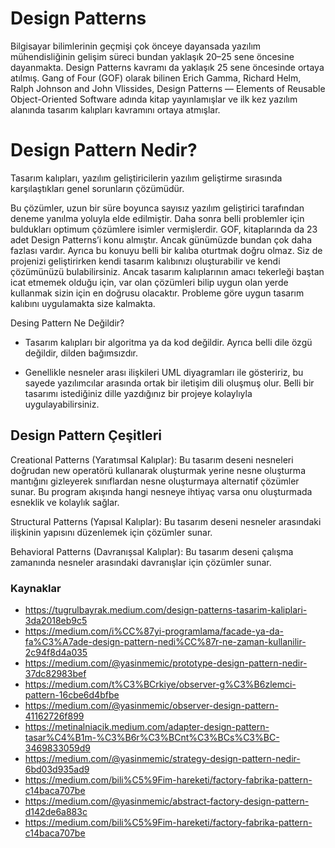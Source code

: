 # Design Patterns
Bilgisayar bilimlerinin geçmişi çok önceye dayansada yazılım mühendisliğinin gelişim süreci bundan yaklaşık 20–25 sene öncesine dayanmakta. Design Patterns kavramı da yaklaşık 25 sene öncesinde ortaya atılmış. Gang of Four (GOF) olarak bilinen Erich Gamma, Richard Helm, Ralph Johnson and John Vlissides, Design Patterns — Elements of Reusable Object-Oriented Software adında kitap yayınlamışlar ve ilk kez yazılım alanında tasarım kalıpları kavramını ortaya atmışlar.

# Design Pattern Nedir?
Tasarım kalıpları, yazılım geliştiricilerin yazılım geliştirme sırasında karşılaştıkları genel sorunların çözümüdür.

Bu çözümler, uzun bir süre boyunca sayısız yazılım geliştirici tarafından deneme yanılma yoluyla elde edilmiştir. Daha sonra belli problemler için buldukları optimum çözümlere isimler vermişlerdir. GOF, kitaplarında da 23 adet Design Patterns’i konu almıştır. Ancak günümüzde bundan çok daha fazlası vardır. Ayrıca bu konuyu belli bir kalıba oturtmak doğru olmaz. Siz de projenizi geliştirirken kendi tasarım kalıbınızı oluşturabilir ve kendi çözümünüzü bulabilirsiniz. Ancak tasarım kalıplarının amacı tekerleği baştan icat etmemek olduğu için, var olan çözümleri bilip uygun olan yerde kullanmak sizin için en doğrusu olacaktır. Probleme göre uygun tasarım kalıbını uygulamakta size kalmakta.

Desing Pattern Ne Değildir?
- Tasarım kalıpları bir algoritma ya da kod değildir. Ayrıca belli dile özgü değildir, dilden bağımsızdır.

- Genellikle nesneler arası ilişkileri UML diyagramları ile gösteririz, bu sayede yazılımcılar arasında ortak bir iletişim dili oluşmuş olur. Belli bir tasarımı istediğiniz dille yazdığınız bir projeye kolaylıyla uygulayabilirsiniz.

## Design Pattern Çeşitleri
Creational Patterns (Yaratımsal Kalıplar): Bu tasarım deseni nesneleri doğrudan new operatörü kullanarak oluşturmak yerine nesne oluşturma mantığını gizleyerek sınıflardan nesne oluşturmaya alternatif çözümler sunar. Bu program akışında hangi nesneye ihtiyaç varsa onu oluşturmada esneklik ve kolaylık sağlar.

Structural Patterns (Yapısal Kalıplar): Bu tasarım deseni nesneler arasındaki ilişkinin yapısını düzenlemek için çözümler sunar.

Behavioral Patterns (Davranışsal Kalıplar): Bu tasarım deseni çalışma zamanında nesneler arasındaki davranışlar için çözümler sunar.

### Kaynaklar
- https://tugrulbayrak.medium.com/design-patterns-tasarim-kaliplari-3da2018eb9c5
- https://medium.com/i%CC%87yi-programlama/facade-ya-da-fa%C3%A7ade-design-pattern-nedi%CC%87r-ne-zaman-kullanilir-2c94f8d4a035
- https://medium.com/@yasinmemic/prototype-design-pattern-nedir-37dc82983bef
- https://medium.com/t%C3%BCrkiye/observer-g%C3%B6zlemci-pattern-16cbe6d4bfbe
- https://medium.com/@yasinmemic/observer-design-pattern-41162726f899
- https://metinalniacik.medium.com/adapter-design-pattern-tasar%C4%B1m-%C3%B6r%C3%BCnt%C3%BCs%C3%BC-3469833059d9
- https://medium.com/@yasinmemic/strategy-design-pattern-nedir-6bd03d935ad9
- https://medium.com/bili%C5%9Fim-hareketi/factory-fabrika-pattern-c14baca707be
- https://medium.com/@yasinmemic/abstract-factory-design-pattern-d142de6a883c
- https://medium.com/bili%C5%9Fim-hareketi/factory-fabrika-pattern-c14baca707be
